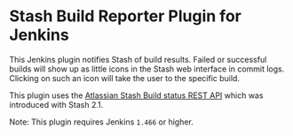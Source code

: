 Stash Build Reporter Plugin for Jenkins
=======================================

This Jenkins plugin notifies Stash of build results. Failed or
successful builds will show up as little icons in the Stash web 
interface in commit logs. Clicking on such an icon will take the 
user to the specific build.

This plugin uses the 
[Atlassian Stash Build status REST API](https://developer.atlassian.com/static/rest/stash/latest/stash-build-integration-rest.html)
which was introduced with Stash 2.1. 

Note: This plugin requires Jenkins `1.466` or higher.


